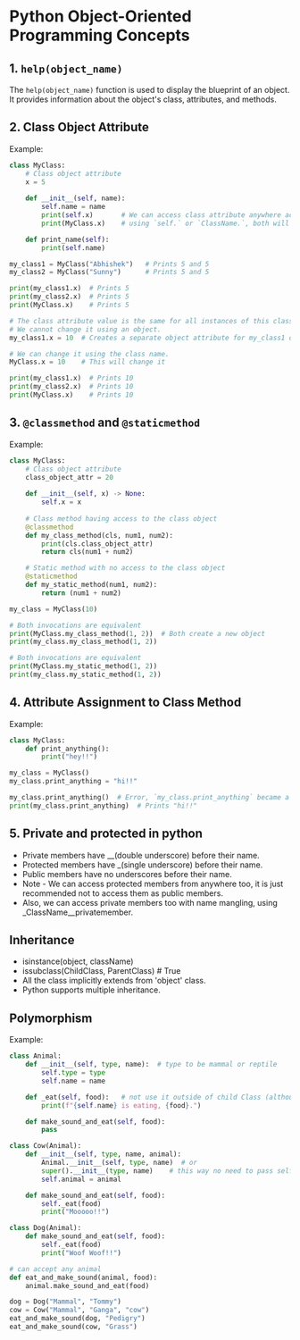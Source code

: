 # Python Object-Oriented Programming Concepts

## 1. `help(object_name)`
The `help(object_name)` function is used to display the blueprint of an object. It provides information about the object's class, attributes, and methods.

## 2. Class Object Attribute
Example:

```python
class MyClass:
    # Class object attribute
    x = 5
    
    def __init__(self, name):
        self.name = name
        print(self.x)       # We can access class attribute anywhere across the class,
        print(MyClass.x)    # using `self.` or `ClassName.`, both will give the same value

    def print_name(self):
        print(self.name)

my_class1 = MyClass("Abhishek")   # Prints 5 and 5
my_class2 = MyClass("Sunny")      # Prints 5 and 5

print(my_class1.x)  # Prints 5
print(my_class2.x)  # Prints 5
print(MyClass.x)    # Prints 5

# The class attribute value is the same for all instances of this class.
# We cannot change it using an object.
my_class1.x = 10  # Creates a separate object attribute for my_class1 only.

# We can change it using the class name.
MyClass.x = 10    # This will change it

print(my_class1.x)  # Prints 10
print(my_class2.x)  # Prints 10
print(MyClass.x)    # Prints 10
```

## 3. `@classmethod` and `@staticmethod`
Example:

```python
class MyClass:
    # Class object attribute
    class_object_attr = 20
    
    def __init__(self, x) -> None:
        self.x = x
    
    # Class method having access to the class object
    @classmethod
    def my_class_method(cls, num1, num2):
        print(cls.class_object_attr)
        return cls(num1 + num2)

    # Static method with no access to the class object
    @staticmethod
    def my_static_method(num1, num2):
        return (num1 + num2)

my_class = MyClass(10)

# Both invocations are equivalent
print(MyClass.my_class_method(1, 2))  # Both create a new object
print(my_class.my_class_method(1, 2))

# Both invocations are equivalent
print(MyClass.my_static_method(1, 2))
print(my_class.my_static_method(1, 2))
```
## 4. Attribute Assignment to Class Method
Example:

```python
class MyClass:
    def print_anything():
        print("hey!!")

my_class = MyClass()
my_class.print_anything = "hi!!"

my_class.print_anything()  # Error, `my_class.print_anything` became a string attribute for the `my_class` object
print(my_class.print_anything)  # Prints "hi!!"
```
## 5. Private and protected in python
- Private members have __(double underscore) before their name.
- Protected members have _(single underscore) before their name.
- Public members have no underscores before their name.
- Note - We can access protected members from anywhere too, it is just recommended not to access them as public members.
- Also, we can access private members too with name mangling, using _ClassName__privatemember.
  
## Inheritance
- isinstance(object, className)
- issubclass(ChildClass, ParentClass)  # True
- All the class implicitly extends from 'object' class.
- Python supports multiple inheritance.

## Polymorphism
Example:
```python
class Animal:
    def __init__(self, type, name):  # type to be mammal or reptile
        self.type = type
        self.name = name

    def _eat(self, food):   # not use it outside of child Class (although can be used)
        print(f"{self.name} is eating, {food}.")

    def make_sound_and_eat(self, food):
        pass

class Cow(Animal):
    def __init__(self, type, name, animal):
        Animal.__init__(self, type, name)  # or
        super().__init__(type, name)    # this way no need to pass self
        self.animal = animal

    def make_sound_and_eat(self, food):
        self._eat(food)
        print("Mooooo!!")

class Dog(Animal):
    def make_sound_and_eat(self, food):
        self._eat(food)
        print("Woof Woof!!")

# can accept any animal
def eat_and_make_sound(animal, food):
    animal.make_sound_and_eat(food)

dog = Dog("Mammal", "Tommy")
cow = Cow("Mammal", "Ganga", "cow")
eat_and_make_sound(dog, "Pedigry")
eat_and_make_sound(cow, "Grass")
```


